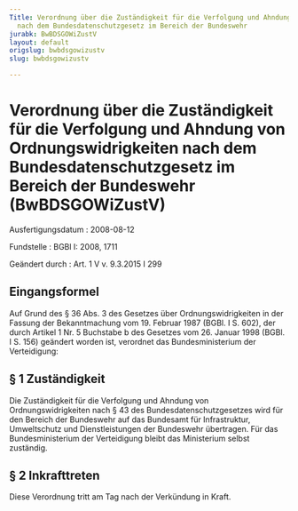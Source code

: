 ```yaml
---
Title: Verordnung über die Zuständigkeit für die Verfolgung und Ahndung von Ordnungswidrigkeiten
  nach dem Bundesdatenschutzgesetz im Bereich der Bundeswehr
jurabk: BwBDSGOWiZustV
layout: default
origslug: bwbdsgowizustv
slug: bwbdsgowizustv

---
```


# Verordnung über die Zuständigkeit für die Verfolgung und Ahndung von Ordnungswidrigkeiten nach dem Bundesdatenschutzgesetz im Bereich der Bundeswehr (BwBDSGOWiZustV)

Ausfertigungsdatum
:   2008-08-12

Fundstelle
:   BGBl I: 2008, 1711

Geändert durch
:   Art. 1 V v. 9.3.2015 I 299


## Eingangsformel

Auf Grund des § 36 Abs. 3 des Gesetzes über Ordnungswidrigkeiten in der Fassung der Bekanntmachung vom 19. Februar 1987 (BGBl. I S. 602), der durch Artikel 1 Nr. 5 Buchstabe b des Gesetzes vom 26. Januar 1998 (BGBl. I S. 156) geändert worden ist, verordnet das Bundesministerium der Verteidigung:


## § 1 Zuständigkeit

Die Zuständigkeit für die Verfolgung und Ahndung von Ordnungswidrigkeiten nach § 43 des Bundesdatenschutzgesetzes wird für den Bereich der Bundeswehr auf das Bundesamt für Infrastruktur, Umweltschutz und Dienstleistungen der Bundeswehr übertragen. Für das Bundesministerium der Verteidigung bleibt das Ministerium selbst zuständig.


## § 2 Inkrafttreten

Diese Verordnung tritt am Tag nach der Verkündung in Kraft.

